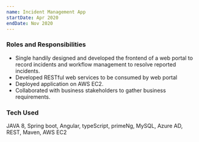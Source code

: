 ```yaml
---
name: Incident Management App
startDate: Apr 2020
endDate: Nov 2020
---
```


### Roles and Responsibilities
* Single handily designed and developed the frontend of a web portal to record incidents and workflow management to resolve reported incidents.
* Developed RESTful web services to be consumed by web portal
* Deployed application on AWS EC2.
* Collaborated with business stakeholders to gather business requirements.

### Tech Used
JAVA 8, Spring boot, Angular, typeScript, primeNg, MySQL,  Azure AD, REST, Maven, AWS EC2